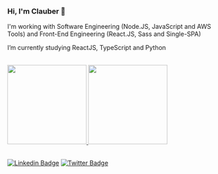 ### Hi, I'm Clauber 👋

I'm working with Software Engineering (Node.JS, JavaScript and AWS Tools) and Front-End Engineering (React.JS, Sass and Single-SPA)

I’m currently studying ReactJS, TypeScript and Python

<br>

<div>
  <a href="https://github.com/cstipkovic">
  <img height="180em" src="https://github-readme-stats.vercel.app/api?username=cstipkovic&show_icons=true&theme=dark&include_all_commits=true&count_private=true"/>
  <img height="180em" src="https://github-readme-stats.vercel.app/api/top-langs/?username=cstipkovic&layout=compact&langs_count=7&theme=dark"/>
</div>
<!-- <div style="display: inline_block">
    <br>
    <img align="center" alt="Rafa-Js" height="30" width="40" src="https://raw.githubusercontent.com/devicons/devicon/master/icons/javascript/javascript-plain.svg">
    <img align="center" alt="Rafa-React" height="30" width="40" src="https://raw.githubusercontent.com/devicons/devicon/master/icons/react/react-original.svg">
    <img align="center" alt="Rafa-HTML" height="30" width="40" src="https://raw.githubusercontent.com/devicons/devicon/master/icons/html5/html5-original.svg">
    <img align="center" alt="Rafa-CSS" height="30" width="40" src="https://raw.githubusercontent.com/devicons/devicon/master/icons/css3/css3-original.svg">
    <img align=">
</div> -->

<br>

[![Linkedin Badge](https://img.shields.io/badge/-LinkedIn-blue?style=flat-square&logo=Linkedin&logoColor=white&link=https://www.linkedin.com/in/cstipkovic/)](https://www.linkedin.com/in/cstipkovic/)
[![Twitter Badge](https://img.shields.io/badge/-Twitter-1ca0f1?style=flat-square&labelColor=1ca0f1&logo=twitter&logoColor=white&link=https://twitter.com/clauberhalic)](https://twitter.com/clauberhalic)
